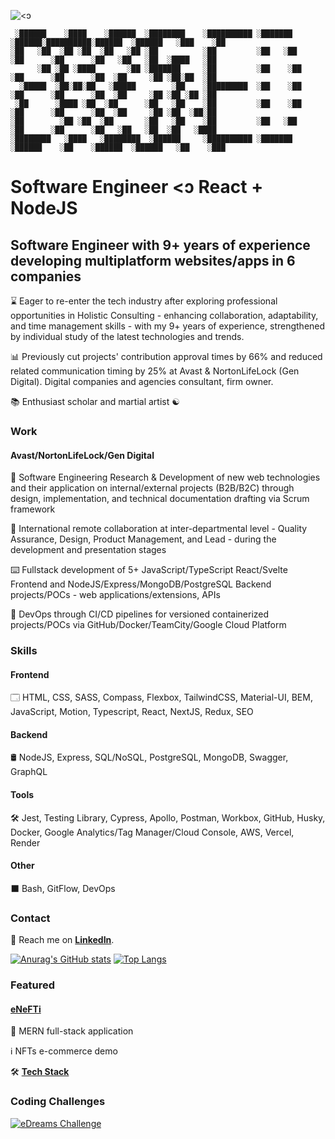 ![<ↄ](https://media.licdn.com/dms/image/v2/D5616AQHwC1J-ZDpW5w/profile-displaybackgroundimage-shrink_350_1400/B56ZfVbrQGG0AY-/0/1751632492219?e=1758153600&v=beta&t=l2p8FDeTU3Ma-ariH6mfB9dBd4jobW1mvdFb7sIoLmI)
```
 ░██████    ░████    ░██████  ░████████    ░██████████ ░███████   ░██████░██████████░██████  ░██████   ░███    ░██ 
░██   ░██  ░██ ░██  ░██   ░██ ░██          ░██         ░██   ░██    ░██      ░██      ░██   ░██   ░██  ░████   ░██ 
      ░██ ░██ ░████       ░██ ░███████     ░██         ░██    ░██   ░██      ░██      ░██  ░██     ░██ ░██░██  ░██ 
  ░█████  ░██░██░██   ░█████        ░██    ░█████████  ░██    ░██   ░██      ░██      ░██  ░██     ░██ ░██ ░██ ░██ 
 ░██      ░████ ░██  ░██      ░██   ░██    ░██         ░██    ░██   ░██      ░██      ░██  ░██     ░██ ░██  ░██░██ 
░██        ░██ ░██  ░██       ░██   ░██    ░██         ░██   ░██    ░██      ░██      ░██   ░██   ░██  ░██   ░████ 
░████████   ░████   ░████████  ░██████     ░██████████ ░███████   ░██████    ░██    ░██████  ░██████   ░██    ░███ 
```
# Software Engineer <ↄ React + NodeJS

## Software Engineer with 9+ years of experience developing multiplatform websites/apps in 6 companies

⌛ Eager to re-enter the tech industry after exploring professional opportunities in Holistic Consulting - enhancing collaboration, adaptability, and time management skills - with my 9+ years of experience, strengthened by individual study of the latest technologies and trends.

📊 Previously cut projects' contribution approval times by 66% and reduced related communication timing by 25% at Avast & NortonLifeLock (Gen Digital). Digital companies and agencies consultant, firm owner.

📚 Enthusiast scholar and martial artist ☯️ 

### Work

#### Avast/NortonLifeLock/Gen Digital

🔎 Software Engineering Research & Development of new web technologies and their application on internal/external projects (B2B/B2C) through design, implementation, and technical documentation drafting via Scrum framework

👥 International remote collaboration at inter-departmental level - Quality Assurance, Design, Product Management, and Lead - during the development and presentation stages

⌨️ Fullstack development of 5+ JavaScript/TypeScript React/Svelte Frontend and NodeJS/Express/MongoDB/PostgreSQL Backend projects/POCs - web applications/extensions, APIs

🔁 DevOps through CI/CD pipelines for versioned containerized projects/POCs via GitHub/Docker/TeamCity/Google Cloud Platform

### Skills

#### Frontend

🗔 HTML, CSS, SASS, Compass, Flexbox, TailwindCSS, Material-UI, BEM, JavaScript, Motion, Typescript, React, NextJS, Redux, SEO

#### Backend

🛢️ NodeJS, Express, SQL/NoSQL, PostgreSQL, MongoDB, Swagger, GraphQL

#### Tools

🛠️ Jest, Testing Library, Cypress, Apollo, Postman, Workbox, GitHub, Husky, Docker, Google Analytics/Tag Manager/Cloud Console, AWS, Vercel, Render

#### Other

⬛ Bash, GitFlow, DevOps

### Contact 

📇 Reach me on **[LinkedIn](https://linkedin.com/in/lucatide)**.

[![Anurag's GitHub stats](https://github-readme-stats.vercel.app/api?username=lc-2025&show_icons=true&show=reviews,discussions_started,discussions_answered,prs_merged,prs_merged_percentage)](https://github.com/lc-2025/github-readme-stats)
[![Top Langs](https://github-readme-stats.vercel.app/api/top-langs/?username=lc-2025&lang_count=20&layout=donut-vertical)](https://github.com/anuraghazra/github-readme-stats)

### Featured

#### [eNeFTi](https://github.com/lc-2025/enefti)

📄 MERN full-stack application

ℹ️ NFTs e-commerce demo

🛠️ **[Tech Stack](https://github.com/lc-2025/enefti?tab=readme-ov-file#stack)**

### Coding Challenges

[![eDreams Challenge](https://github-readme-stats.vercel.app/api/pin/?username=lc-2025&repo=edreams-challenge)](https://github.com/lc-2025/edreams-challenge)
